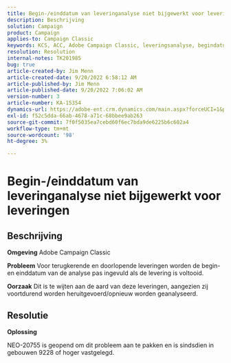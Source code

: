 ```yaml
---
title: Begin-/einddatum van leveringanalyse niet bijgewerkt voor leveringen
description: Beschrijving
solution: Campaign
product: Campaign
applies-to: Campaign Classic
keywords: KCS, ACC, Adobe Campaign Classic, leveringsanalyse, begindatum, einddatum, niet correct bijwerken, terugkerende leveringen, doorlopende leveringen, NEO-20755
resolution: Resolution
internal-notes: TK201985
bug: true
article-created-by: Jim Menn
article-created-date: 9/20/2022 6:58:12 AM
article-published-by: Jim Menn
article-published-date: 9/20/2022 7:06:02 AM
version-number: 3
article-number: KA-15354
dynamics-url: https://adobe-ent.crm.dynamics.com/main.aspx?forceUCI=1&pagetype=entityrecord&etn=knowledgearticle&id=cc2bdd93-b138-ed11-9db1-0022480866ad
exl-id: f52c5dda-66ab-4678-a71c-68bbee9ab263
source-git-commit: 7f0f5035ea7cebd60f6ec7bda9de6225b6c602a4
workflow-type: tm+mt
source-wordcount: '98'
ht-degree: 3%

---
```


# Begin-/einddatum van leveringanalyse niet bijgewerkt voor leveringen

## Beschrijving


<b>Omgeving</b>
Adobe Campaign Classic

<b>Probleem</b>
Voor terugkerende en doorlopende leveringen worden de begin- en einddatum van de analyse pas ingevuld als de levering is voltooid.

<b>Oorzaak</b>
Dit is te wijten aan de aard van deze leveringen, aangezien zij voortdurend worden heruitgevoerd/opnieuw worden geanalyseerd.


## Resolutie


<b>Oplossing</b>

NEO-20755 is geopend om dit probleem aan te pakken en is sindsdien in gebouwen 9228 of hoger vastgelegd.
